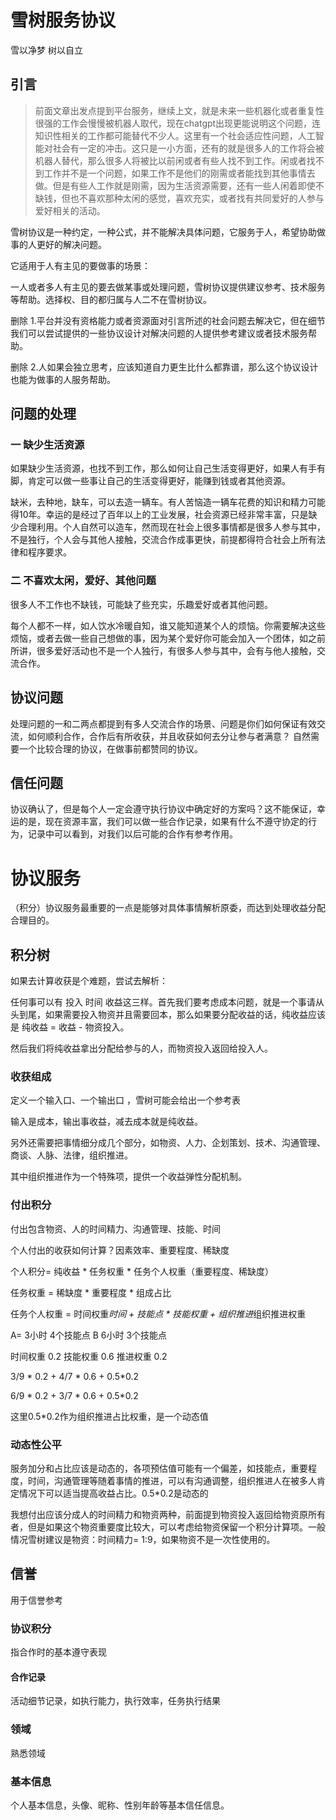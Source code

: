 # 雪树服务协议

雪以净梦 树以自立

## 引言

>前面文章出发点提到平台服务，继续上文，就是未来一些机器化或者重复性很强的工作会慢慢被机器人取代，现在chatgpt出现更能说明这个问题，连知识性相关的工作都可能替代不少人。这里有一个社会适应性问题，人工智能对社会有一定的冲击。这只是一小方面，还有的就是很多人的工作将会被机器人替代，那么很多人将被比以前闲或者有些人找不到工作。闲或者找不到工作并不是一个问题，如果工作不是他们的刚需或者能找到其他事情去做。但是有些人工作就是刚需，因为生活资源需要，还有一些人闲着即使不缺钱，但也不喜欢那种太闲的感觉，喜欢充实，或者找有共同爱好的人参与爱好相关的活动。

雪树协议是一种约定，一种公式，并不能解决具体问题，它服务于人，希望协助做事的人更好的解决问题。

它适用于人有主见的要做事的场景：

一人或者多人有主见的要去做某事或处理问题，雪树协议提供建议参考、技术服务等帮助。选择权、目的都归属与人二不在雪树协议。

删除 1.平台并没有资格能力或者资源面对引言所述的社会问题去解决它，但在细节我们可以尝试提供的一些协议设计对解决问题的人提供参考建议或者技术服务帮助。

删除 2.人如果会独立思考，应该知道自力更生比什么都靠谱，那么这个协议设计也能为做事的人服务帮助。



## 问题的处理

### 一 缺少生活资源

如果缺少生活资源，也找不到工作，那么如何让自己生活变得更好，如果人有手有脚，肯定可以做一些事让自己的生活变得更好，能赚到钱或者其他资源。

缺米，去种地，缺车，可以去造一辆车。有人苦恼造一辆车花费的知识和精力可能得10年。幸运的是经过了百年以上的工业发展，社会资源已经非常丰富，只是缺少合理利用。个人自然可以造车，然而现在社会上很多事情都是很多人参与其中，不是独行，个人会与其他人接触，交流合作成事更快，前提都得符合社会上所有法律和程序要求。



### 二 不喜欢太闲，爱好、其他问题

很多人不工作也不缺钱，可能缺了些充实，乐趣爱好或者其他问题。

每个人都不一样，如人饮水冷暖自知，谁又能知道某个人的烦恼。你需要解决这些烦恼，或者去做一些自己想做的事，因为某个爱好你可能会加入一个团体，如之前所讲，很多爱好活动也不是一个人独行，有很多人参与其中，会有与他人接触，交流合作。



## 协议问题

处理问题的一和二两点都提到有多人交流合作的场景、问题是你们如何保证有效交流，如何顺利合作，合作后有所收获，并且收获如何去分让参与者满意？ 自然需要一个比较合理的协议，在做事前都赞同的协议。

## 信任问题

协议确认了，但是每个人一定会遵守执行协议中确定好的方案吗？这不能保证，幸运的是，现在资源丰富，我们可以做一些合作记录，如果有什么不遵守协定的行为，记录中可以看到，对我们以后可能的合作有参考作用。

# 协议服务

（积分）协议服务最重要的一点是能够对具体事情解析原委，而达到处理收益分配合理目的。

## 积分树

如果去计算收获是个难题，尝试去解析：

任何事可以有 投入 时间 收益这三样。首先我们要考虑成本问题，就是一个事请从头到尾，如果需要投入物资并且需要回本，那么如果要分配收益的话，纯收益应该是  纯收益 = 收益 - 物资投入。

然后我们将纯收益拿出分配给参与的人，而物资投入返回给投入人。

### 收获组成

定义一个输入口、一个输出口 ，雪树可能会给出一个参考表

输入是成本，输出事收益，减去成本就是纯收益。

另外还需要把事情细分成几个部分，如物资、人力、企划策划、技术、沟通管理、商谈、人脉、法律，组织推进。

其中组织推进作为一个特殊项，提供一个收益弹性分配机制。

### 付出积分

付出包含物资、人的时间精力、沟通管理、技能、时间

个人付出的收获如何计算？因素效率、重要程度、稀缺度

个人积分=  纯收益 * 任务权重 * 任务个人权重（重要程度、稀缺度）

任务权重 = 稀缺度 * 重要程度 * 组成占比

任务个人权重 = 时间权重*时间  +  技能点 * 技能权重  + 组织推进*组织推进权重

A= 3小时  4个技能点   B 6小时  3个技能点

时间权重 0.2 技能权重 0.6 推进权重 0.2

3/9 * 0.2 + 4/7 * 0.6 +  0.5*0.2

6/9 * 0.2 + 3/7 * 0.6 +  0.5*0.2

这里0.5*0.2作为组织推进占比权重，是一个动态值

### 动态性公平

服务加分和占比应该是动态的，各项预估值可能有一个偏差，如技能点，重要程度，时间，沟通管理等随着事情的推进，可以有沟通调整，组织推进人在被多人肯定情况下可以适当提高收益占比。0.5*0.2是动态的

我想付出应该分成人的时间精力和物资两种，前面提到物资投入返回给物资原所有者，但是如果这个物资重要度比较大，可以考虑给物资保留一个积分计算项。一般情况雪树建议是物资：时间精力= 1:9，如果物资不是一次性使用的。





## 信誉

用于信誉参考

### 协议积分

指合作时的基本遵守表现

#### 	合作记录

   活动细节记录，如执行能力，执行效率，任务执行结果

### 领域

  熟悉领域

### 基本信息

个人基本信息，头像、昵称、性别年龄等基本信任信息。

### 